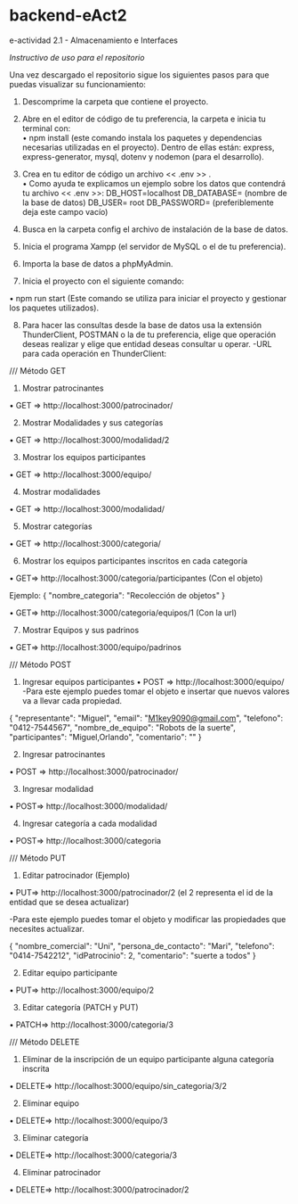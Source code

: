 # backend-eAct2
e-actividad 2.1 - Almacenamiento e Interfaces

*Instructivo de uso para el repositorio*  

Una vez descargado el repositorio sigue los siguientes pasos para que puedas visualizar su funcionamiento:  

1.	Descomprime la carpeta que contiene el proyecto.  

2.	Abre en el editor de código de tu preferencia, la carpeta e inicia tu terminal con:  <br>
•	npm install (este comando instala los paquetes y dependencias necesarias utilizadas en el proyecto). Dentro de ellas están: express, express-generator, mysql, dotenv y nodemon (para el desarrollo).  

3.	Crea en tu editor de código un archivo << .env >> .  
•	Como ayuda te explicamos un ejemplo sobre los datos que contendrá tu archivo   << .env >>:
DB_HOST=localhost
DB_DATABASE= (nombre de la base de datos)
DB_USER= root
DB_PASSWORD= (preferiblemente deja este campo vacío)  

4.	Busca en la carpeta config el archivo de instalación de la base de datos.  


5.	Inicia el programa Xampp (el servidor de MySQL o el de tu preferencia).  


6.	Importa la base de datos a phpMyAdmin.  


7.	Inicia el proyecto con el siguiente comando:      

•	npm run start (Este comando se utiliza para iniciar el proyecto y gestionar los paquetes utilizados).  

8.	Para hacer las consultas desde la base de datos usa la extensión ThunderClient, POSTMAN o la de tu preferencia, elige que operación deseas realizar y elige que entidad deseas consultar u operar. 
-URL para cada operación en ThunderClient:  


/// Método GET
1.	Mostrar patrocinantes  

•	GET => http://localhost:3000/patrocinador/   

2.	Mostrar Modalidades y sus categorías  

•	GET => http://localhost:3000/modalidad/2  

3.	Mostrar los equipos participantes  

•	GET => http://localhost:3000/equipo/  

4.	Mostrar modalidades  

•	GET => http://localhost:3000/modalidad/  

5.	Mostrar categorías  

•	GET => http://localhost:3000/categoria/  

6.	Mostrar los equipos participantes inscritos en cada categoría  

•	GET=> http://localhost:3000/categoria/participantes (Con el objeto)  

Ejemplo:
{
  "nombre_categoria": "Recolección de objetos"
}  


•	GET=> http://localhost:3000/categoria/equipos/1 (Con la url)  

7.	Mostrar Equipos y sus padrinos  

•	GET=> http://localhost:3000/equipo/padrinos  


///	Método POST  


1.	Ingresar equipos participantes
•	POST => http://localhost:3000/equipo/
-Para este ejemplo puedes tomar el objeto e insertar que nuevos valores va a llevar cada propiedad.  


{
    "representante": "Miguel",
    "email": "M1key9090@gmail.com",
    "telefono": "0412-7544567",
    "nombre_de_equipo": "Robots de la suerte",
    "participantes": "Miguel,Orlando",
    "comentario": ""
  }
  

2.	Ingresar patrocinantes  

•	POST => http://localhost:3000/patrocinador/  

3.	Ingresar modalidad  

•	POST=> http://localhost:3000/modalidad/  

4.	Ingresar categoría a cada modalidad  

•	POST=> http://localhost:3000/categoria  

///	Método PUT  


1.	Editar patrocinador (Ejemplo)  

•	PUT=> http://localhost:3000/patrocinador/2 (el 2 representa el id de la entidad que se desea actualizar)  


-Para este ejemplo puedes tomar el objeto y modificar las propiedades que necesites actualizar.

{
   "nombre_comercial": "Uni",
    "persona_de_contacto": "Mari",
    "telefono": "0414-7542212",
    "idPatrocinio": 2,
    "comentario": "suerte a todos"
}  


2.	Editar equipo participante  

•	PUT=> http://localhost:3000/equipo/2  

3.	Editar categoría (PATCH y PUT)  

•	PATCH=> http://localhost:3000/categoria/3  


///	Método DELETE  


1.	Eliminar de la inscripción de un equipo participante alguna categoría inscrita  

•	DELETE=> http://localhost:3000/equipo/sin_categoria/3/2  

2.	Eliminar equipo  

•	DELETE=> http://localhost:3000/equipo/3  

3.	Eliminar categoría  

•	DELETE=> http://localhost:3000/categoria/3  

4.	Eliminar patrocinador  

•	DELETE=> http://localhost:3000/patrocinador/2

